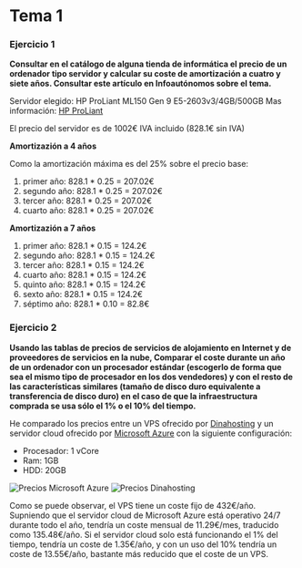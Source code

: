 # Tema 1

### Ejercicio 1

**Consultar en el catálogo de alguna tienda de informática el precio de un ordenador tipo servidor y calcular su coste de amortización a cuatro y siete años. Consultar este artículo en Infoautónomos sobre el tema.**

Servidor elegido: HP ProLiant ML150 Gen 9 E5-2603v3/4GB/500GB
Mas información: [HP ProLiant](http://www.pccomponentes.com/hp_proliant_ml150_gen_9_e5_2603v3_4gb_500gb.html)

El precio del servidor es de 1002€ IVA incluido (828.1€ sin IVA)

**Amortizazión a 4 años**

Como la amortización máxima es del 25% sobre el precio base:

1. primer año: 828.1 * 0.25 = 207.02€
2. segundo año: 828.1 * 0.25 = 207.02€
3. tercer año: 828.1 * 0.25 = 207.02€
4. cuarto año: 828.1 * 0.25 = 207.02€

**Amortizazión a 7 años**

1. primer año: 828.1 * 0.15 = 124.2€
2. segundo año: 828.1 * 0.15 = 124.2€
3. tercer año: 828.1 * 0.15 = 124.2€
4. cuarto año: 828.1 * 0.15 = 124.2€
5. quinto año: 828.1 * 0.15 = 124.2€
6. sexto año: 828.1 * 0.15 = 124.2€
7. séptimo año: 828.1 * 0.10 = 82.8€

### Ejercicio 2

**Usando las tablas de precios de servicios de alojamiento en Internet y de proveedores de servicios en la nube, Comparar el coste durante un año de un ordenador con un procesador estándar (escogerlo de forma que sea el mismo tipo de procesador en los dos vendedores) y con el resto de las características similares (tamaño de disco duro equivalente a transferencia de disco duro) en el caso de que la infraestructura comprada se usa sólo el 1% o el 10% del tiempo.**


He comparado los precios entre un VPS ofrecido por [Dinahosting](https://dinahosting.com/) y un servidor cloud ofrecido por [Microsoft Azure](https://azure.microsoft.com) con la siguiente configuración:

- Procesador: 1 vCore
- Ram: 1GB
- HDD: 20GB

![Precios Microsoft Azure](https://www.dropbox.com/s/f6es75dr85avwrm/servidor%20cloud%20azure.png?dl=1)
![Precios Dinahosting](https://www.dropbox.com/s/dagghelxfb549no/VPS%20dinahosting.png?dl=1)

Como se puede observar, el VPS tiene un coste fijo de 432€/año. Supniendo que el servidor cloud de Microsoft Azure está operativo 24/7 durante todo el año, tendría un coste mensual de 11.29€/mes, traducido como 135.48€/año. Si el servidor cloud solo está funcionando el 1% del tiempo, tendría un coste de 1.35€/año, y con un uso del 10% tendría un coste de 13.55€/año, bastante más reducido que el coste de un VPS.
























